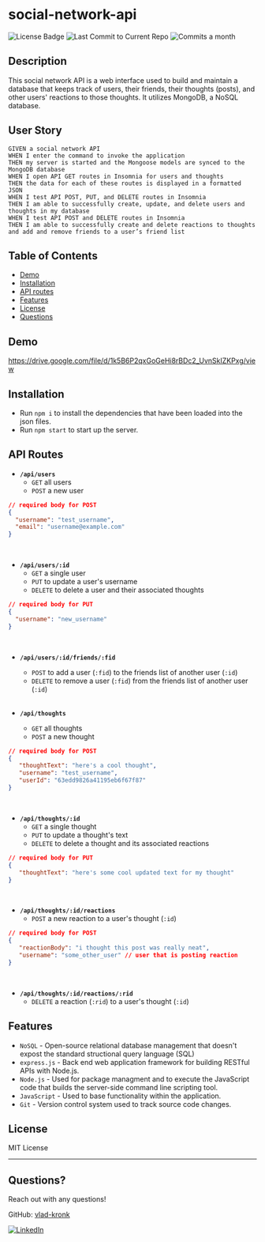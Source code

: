 # social-network-api

  ![License Badge](https://img.shields.io/badge/license-MIT-brightgreen)
 ![Last Commit to Current Repo](https://img.shields.io/github/last-commit/vlad-kronk/social-network-api)
![Commits a month](https://img.shields.io/github/commit-activity/m/vlad-kronk/social-network-api)


## Description 

This social network API is a web interface used to build and maintain a database that keeps track of users, their friends, their thoughts (posts), and other users' reactions to those thoughts. It utilizes MongoDB, a NoSQL database.

## User Story

```
GIVEN a social network API
WHEN I enter the command to invoke the application
THEN my server is started and the Mongoose models are synced to the MongoDB database
WHEN I open API GET routes in Insomnia for users and thoughts
THEN the data for each of these routes is displayed in a formatted JSON
WHEN I test API POST, PUT, and DELETE routes in Insomnia
THEN I am able to successfully create, update, and delete users and thoughts in my database
WHEN I test API POST and DELETE routes in Insomnia
THEN I am able to successfully create and delete reactions to thoughts and add and remove friends to a user’s friend list
```

## Table of Contents 
* [Demo](#demo)
* [Installation](#installation)
* [API routes](#api-routes)
* [Features](#features)
* [License](#license)
* [Questions](#questions)

## Demo

<a href='https://drive.google.com/file/d/1k5B6P2qxGoGeHi8rBDc2_UvnSkIZKPxg/view'>https://drive.google.com/file/d/1k5B6P2qxGoGeHi8rBDc2_UvnSkIZKPxg/view</a>


## Installation
- Run `npm i` to install the dependencies that have been loaded into the json files.
- Run `npm start` to start up the server.

## API Routes 
- **`/api/users`**
   - `GET` all users
   - `POST` a new user
```json
// required body for POST
{
  "username": "test_username",
  "email": "username@example.com"
}
```
<br>

- **`/api/users/:id`**
   - `GET` a single user
   - `PUT` to update a user's username
   - `DELETE` to delete a user and their associated thoughts
```json
// required body for PUT
{
  "username": "new_username"
}
```
<br>

- **`/api/users/:id/friends/:fid`**
   - `POST` to add a user (`:fid`) to the friends list of another user (`:id`)
   - `DELETE` to remove a user (`:fid`) from the friends list of another user (`:id`)
<br><br>

- **`/api/thoughts`**
   - `GET` all thoughts
   - `POST` a new thought
```json
// required body for POST
{
   "thoughtText": "here's a cool thought",
   "username": "test_username",
   "userId": "63edd9826a41195eb6f67f87"
}
```
<br>

- **`/api/thoughts/:id`**
   - `GET` a single thought
   - `PUT` to update a thought's text
   - `DELETE` to delete a thought and its associated reactions
```json
// required body for PUT
{
   "thoughtText": "here's some cool updated text for my thought"
}
```
<br>

- **`/api/thoughts/:id/reactions`**
   - `POST` a new reaction to a user's thought (`:id`)
```json
// required body for POST
{
   "reactionBody": "i thought this post was really neat",
   "username": "some_other_user" // user that is posting reaction
}
```
<br>

- **`/api/thoughts/:id/reactions/:rid`**
   - `DELETE` a reaction (`:rid`) to a user's thought (`:id`)

## Features

- `NoSQL` - Open-source relational database management that doesn't expost the standard structional query language (SQL)
- `express.js` - Back end web application framework for building RESTful APIs with Node.js.
- `Node.js` - Used for package managment and to execute the JavaScript code that builds the server-side command line scripting  tool.
- `JavaScript` - Used to base functionality within the application.
- `Git` - Version control system used to track source code changes.



## License

MIT License

---

## Questions?

Reach out with any questions!

GitHub: [vlad-kronk](https://github.com/vlad-kronk)

[![LinkedIn](https://img.shields.io/badge/linkedin-%230077B5.svg?style=for-the-badge&logo=linkedin&logoColor=white)](https://www.linkedin.com/in/jmeyers6/)
